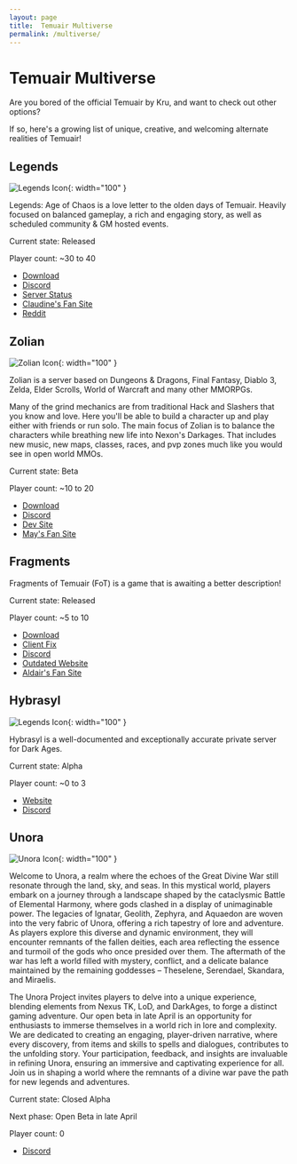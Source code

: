 ```yaml
---
layout: page
title:  Temuair Multiverse
permalink: /multiverse/
---
```


<!-- Reminder: this page was motivated by my ideas being called "retarded" in DAU... -->
# Temuair Multiverse

Are you bored of the official Temuair by Kru, and want to check out other options?

If so, here's a growing list of unique, creative, and welcoming alternate realities of Temuair!

## Legends

![Legends Icon](/assets/img/legends-of-chaos/logo.png){: width="100" }

Legends: Age of Chaos is a love letter to the olden days of Temuair. Heavily focused on balanced gameplay, a rich and engaging story, as well as scheduled community & GM hosted events.

Current state: Released

Player count: ~30 to 40

- [Download](https://drive.google.com/file/d/1R6tSZ8SYC-A38VZoj2FnwpACnP2gjikn/edit)
- [Discord](https://discord.gg/YekJdzKzQR)
- [Server Status](https://stats.uptimerobot.com/rv4Dmcrmwp)
- [Claudine's Fan Site](https://sevmccauley.wixsite.com/legends)
- [Reddit](https://www.reddit.com/r/Darkages/comments/13nrgfw/legends_age_of_chaos_private_server/)


## Zolian

![Zolian Icon](/assets/img/zolian/spinning-logo.gif){: width="100" }

Zolian is a server based on Dungeons & Dragons, Final Fantasy, Diablo 3, Zelda, Elder Scrolls, World of Warcraft and many other MMORPGs.

Many of the grind mechanics are from traditional Hack and Slashers that you know and love. Here you'll be able to build a character up and play either with friends or run solo. The main focus of Zolian is to balance the characters while breathing new life into Nexon's Darkages. That includes new music, new maps, classes, races, and pvp zones much like you would see in open world MMOs.

Current state: Beta

Player count: ~10 to 20

- [Download](https://www.thebucknetwork.com/zolian)
- [Discord](https://discord.gg/WbP2wU5CcB)
- [Dev Site](https://www.thebucknetwork.com/ZolianInfo)
- [May's Fan Site](https://youhavereachedmayl.wixsite.com/zolianguide)

## Fragments

Fragments of Temuair (FoT) is a game that is awaiting a better description!

Current state: Released

Player count: ~5 to 10

- [Download](https://drive.google.com/file/d/1Eq9aYV3K497oPbMy-du26FQ30EpHK5Sv/view?usp=sharing)
- [Client Fix](https://drive.google.com/file/d/1lqhoEeBkJ89eOVNpBpI9SiR-DgtdlGCo/view?usp=drive_link)
- [Discord](https://discord.gg/FC7msfwDue)
- [Outdated Website](https://fragmentsoftemuair1.wixsite.com/website/downloads)
- [Aldair's Fan Site](https://temuair.github.io/fot/)

## Hybrasyl

![Legends Icon](/assets/img/hybrasyl/hybrasyl-512x512.png){: width="100" }


Hybrasyl is a well-documented and exceptionally accurate private server for Dark Ages.

Current state: Alpha

Player count: ~0 to 3

- [Website](https://www.hybrasyl.com/)
- [Discord](https://discord.gg/6xhf6Ck2ra)

## Unora

![Unora Icon](/assets/img/unora/logo.png){: width="100" }

Welcome to Unora, a realm where the echoes of the Great Divine War still resonate through the land, sky, and seas. In this mystical world, players embark on a journey through a landscape shaped by the cataclysmic Battle of Elemental Harmony, where gods clashed in a display of unimaginable power. The legacies of Ignatar, Geolith, Zephyra, and Aquaedon are woven into the very fabric of Unora, offering a rich tapestry of lore and adventure. As players explore this diverse and dynamic environment, they will encounter remnants of the fallen deities, each area reflecting the essence and turmoil of the gods who once presided over them. The aftermath of the war has left a world filled with mystery, conflict, and a delicate balance maintained by the remaining goddesses – Theselene, Serendael, Skandara, and Miraelis.

The Unora Project invites players to delve into a unique experience, blending elements from Nexus TK, LoD, and DarkAges, to forge a distinct gaming adventure. Our open beta in late April is an opportunity for enthusiasts to immerse themselves in a world rich in lore and complexity. We are dedicated to creating an engaging, player-driven narrative, where every discovery, from items and skills to spells and dialogues, contributes to the unfolding story. Your participation, feedback, and insights are invaluable in refining Unora, ensuring an immersive and captivating experience for all. Join us in shaping a world where the remnants of a divine war pave the path for new legends and adventures.

Current state: Closed Alpha

Next phase: Open Beta in late April

Player count: 0

- [Discord](https://discord.gg/FBK9dhMy)
